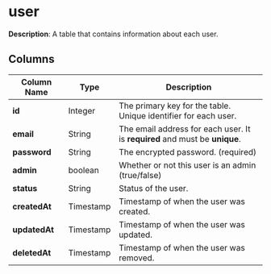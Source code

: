 # user
**Description**: A table that contains information about each user. 

## Columns

| Column Name     | Type       | Description                                                                            |
|-----------------|------------|----------------------------------------------------------------------------------------|
| **id**          | Integer    | The primary key for the table. Unique identifier for each user.                 |
| **email**        | String     | The email address for each user. It is **required** and must be **unique**.                                              |
| **password**        | String     | The encrypted password. (required)                               |
| **admin** | boolean       | Whether or not this user is an admin (true/false)                                              |
| **status** | String     | Status of the user. |
| **createdAt**| Timestamp  | Timestamp of when the user was created.             |
| **updatedAt**   | Timestamp  | Timestamp of when the user was updated.                           |
| **deletedAt**   | Timestamp  | Timestamp of when the user was removed.                      |

